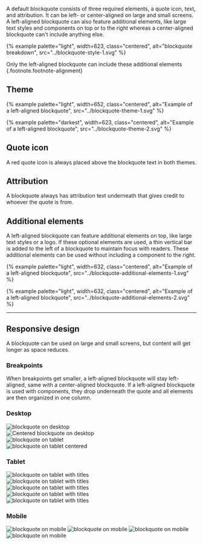 A default blockquote consists of three required elements, a quote icon, text, 
and attribution. It can be left- or center-aligned on large and small screens. A 
left-aligned blockquote can also feature additional elements, like large text 
styles and components on top or to the right whereas a center-aligned blockquote 
can't include anything else.

{% example palette="light",
           width=623,
           class="centered",
           alt="blockquote breakdown",
           src="../blockquote-style-1.svg" %}

Only the left-aligned blockquote can include these additional elements {.footnote.footnote-alignment}

## Theme

{% example palette="light",
           width=652,
           class="centered",
           alt="Example of a left-aligned blockquote",
           src="../blockquote-theme-1.svg" %}

{% example palette="darkest",
           width=623,
           class="centered",
           alt="Example of a left-aligned blockquote",
           src="../blockquote-theme-2.svg" %}

## Quote icon
A red quote icon is always placed above the blockquote text in both themes.

## Attribution
A blockquote always has attribution text underneath that gives credit to whoever 
the quote is from.

## Additional elements
A left-aligned blockquote can feature additional elements on top, like large 
text styles or a logo. If these optional elements are used, a thin vertical bar 
is added to the left of a blockquote to maintain focus with readers. These 
additional elements can be used without including a component to the right.

{% example palette="light",
           width=632,
           class="centered",
           alt="Example of a left-aligned blockquote",
           src="../blockquote-additional-elements-1.svg" %}

{% example palette="light",
           width=632,
           class="centered",
           alt="Example of a left-aligned blockquote",
           src="../blockquote-additional-elements-2.svg" %}

<hr style="margin-block:var(--rh-space-5xl);">

## Responsive design

A blockquote can be used on large and small screens, but content will get 
longer as space reduces.

### Breakpoints
When breakpoints get smaller, a left-aligned blockquote will stay left-aligned, 
same with a center-aligned blockquote. If a left-aligned blockquote is used with 
components, they drop underneath the quote and all elements are then organized 
in one column.

### Desktop

<div style="display:flex;flex-direction:column;gap:var(--rh-space-2xl);margin-block:var(--rh-space-2xl);">
  <img alt="blockquote on desktop" src="{{ '../blockquote-breakpoint-1.svg' | url }}">
  <img alt="Centered blockquote on desktop" src="{{ '../blockquote-breakpoint-2.svg' | url }}">
  <img alt="blockquote on tablet" src="{{ '../blockquote-breakpoint-3.svg' | url }}">
  <img alt="blockquote on tablet centered" src="{{ '../blockquote-breakpoint-4.svg' | url }}">
</div>

### Tablet

<div style="--inline-img-max-width:768px;display:flex;flex-direction:column;gap:var(--rh-space-2xl);margin-block:var(--rh-space-2xl);">
  <img alt="blockquote on tablet with titles" src="{{ '../blockquote-breakpoint-5.svg' | url }}">
  <img alt="blockquote on tablet with titles" src="{{ '../blockquote-breakpoint-6.svg' | url }}">
  <img alt="blockquote on tablet with titles" src="{{ '../blockquote-breakpoint-7.svg' | url }}">
</div>

<div style="--inline-img-max-width:768px;display:flex;flex-direction:column;gap:var(--rh-space-2xl);margin-block:var(--rh-space-2xl);">
  <img alt="blockquote on tablet with titles" src="{{ '../blockquote-breakpoint-5.svg' | url }}">
  <img alt="blockquote on tablet with titles" src="{{ '../blockquote-breakpoint-8.svg' | url }}">
</div>

### Mobile

<div class="multi-column--400-wide" style="--inline-img-max-width:360px;row-gap:var(--rh-space-3xl);margin-block:var(--rh-space-md);">
  <img alt="blockquote on mobile" src="{{ '../blockquote-breakpoint-mobile-1.svg' | url }}">
  <img alt="blockquote on mobile" src="{{ '../blockquote-breakpoint-mobile-2.svg' | url }}">
  <img alt="blockquote on mobile" src="{{ '../blockquote-breakpoint-mobile-3.svg' | url }}">
  <img alt="blockquote on mobile" src="{{ '../blockquote-breakpoint-mobile-4.svg' | url }}">
</div>


